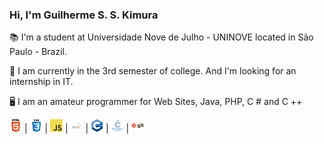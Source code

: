 ### Hi, I'm Guilherme S. S. Kimura

📚 I'm a student at Universidade Nove de Julho - UNINOVE located in São Paulo - Brazil.

📝 I am currently in the 3rd semester of college. And I'm looking for an internship in IT.

🖥️ I am an amateur programmer for Web Sites, Java, PHP, C # and C ++


<img src="https://raw.githubusercontent.com/github/explore/80688e429a7d4ef2fca1e82350fe8e3517d3494d/topics/html/html.png" alt="img-html5" width=20px /> |
<img src="https://raw.githubusercontent.com/github/explore/80688e429a7d4ef2fca1e82350fe8e3517d3494d/topics/css/css.png" alt="img-css" width=20px /> |
<img src="https://raw.githubusercontent.com/github/explore/80688e429a7d4ef2fca1e82350fe8e3517d3494d/topics/javascript/javascript.png" alt="img-js" width=20px /> |
<img src="https://raw.githubusercontent.com/github/explore/80688e429a7d4ef2fca1e82350fe8e3517d3494d/topics/mysql/mysql.png" alt="img-sql" width=20px /> |
<img src="https://raw.githubusercontent.com/github/explore/80688e429a7d4ef2fca1e82350fe8e3517d3494d/topics/cpp/cpp.png" alt="img" width=20px /> |
<img src="https://raw.githubusercontent.com/github/explore/80688e429a7d4ef2fca1e82350fe8e3517d3494d/topics/c/c.png" alt="img" width=20px /> |
<img src="https://raw.githubusercontent.com/github/explore/80688e429a7d4ef2fca1e82350fe8e3517d3494d/topics/git/git.png" alt="img" width=20px />
